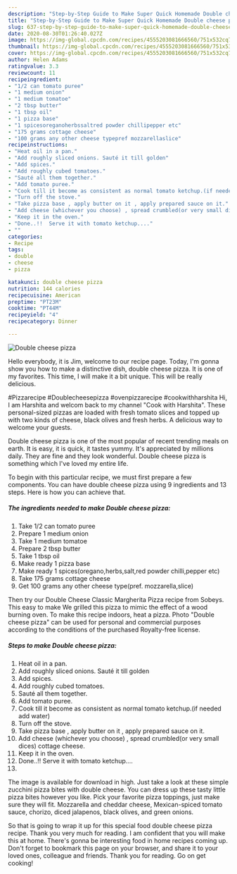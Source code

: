```yaml
---
description: "Step-by-Step Guide to Make Super Quick Homemade Double cheese pizza"
title: "Step-by-Step Guide to Make Super Quick Homemade Double cheese pizza"
slug: 637-step-by-step-guide-to-make-super-quick-homemade-double-cheese-pizza
date: 2020-08-30T01:26:40.027Z
image: https://img-global.cpcdn.com/recipes/4555203081666560/751x532cq70/double-cheese-pizza-recipe-main-photo.jpg
thumbnail: https://img-global.cpcdn.com/recipes/4555203081666560/751x532cq70/double-cheese-pizza-recipe-main-photo.jpg
cover: https://img-global.cpcdn.com/recipes/4555203081666560/751x532cq70/double-cheese-pizza-recipe-main-photo.jpg
author: Helen Adams
ratingvalue: 3.3
reviewcount: 11
recipeingredient:
- "1/2 can tomato puree"
- "1 medium onion"
- "1 medium tomatoe"
- "2 tbsp butter"
- "1 tbsp oil"
- "1 pizza base"
- "1 spicesoreganoherbssaltred powder chillipepper etc"
- "175 grams cottage cheese"
- "100 grams any other cheese typepref mozzarellaslice"
recipeinstructions:
- "Heat oil in a pan."
- "Add roughly sliced onions. Sauté it till golden"
- "Add spices."
- "Add roughly cubed tomatoes."
- "Sauté all them together."
- "Add tomato puree."
- "Cook till it become as consistent as normal tomato ketchup.(if needed add water)"
- "Turn off the stove."
- "Take pizza base , apply butter on it , apply prepared sauce on it."
- "Add cheese (whichever you choose) , spread crumbled(or very small dices) cottage cheese."
- "Keep it in the oven."
- "Done..!!  Serve it with tomato ketchup...."
- ""
categories:
- Recipe
tags:
- double
- cheese
- pizza

katakunci: double cheese pizza 
nutrition: 144 calories
recipecuisine: American
preptime: "PT23M"
cooktime: "PT44M"
recipeyield: "4"
recipecategory: Dinner

---
```



![Double cheese pizza](https://img-global.cpcdn.com/recipes/4555203081666560/751x532cq70/double-cheese-pizza-recipe-main-photo.jpg)

Hello everybody, it is Jim, welcome to our recipe page. Today, I'm gonna show you how to make a distinctive dish, double cheese pizza. It is one of my favorites. This time, I will make it a bit unique. This will be really delicious.

#Pizzarecipe #Doublecheesepizza #ovenpizzarecipe #cookwithharshita Hi, I am Harshita and welcom back to my channel &#34;Cook with Harshita&#34;. These personal-sized pizzas are loaded with fresh tomato slices and topped up with two kinds of cheese, black olives and fresh herbs. A delicious way to welcome your guests.

Double cheese pizza is one of the most popular of recent trending meals on earth. It is easy, it is quick, it tastes yummy. It's appreciated by millions daily. They are fine and they look wonderful. Double cheese pizza is something which I've loved my entire life.


To begin with this particular recipe, we must first prepare a few components. You can have double cheese pizza using 9 ingredients and 13 steps. Here is how you can achieve that.

<!--inarticleads1-->

##### The ingredients needed to make Double cheese pizza:

1. Take 1/2 can tomato puree
1. Prepare 1 medium onion
1. Take 1 medium tomatoe
1. Prepare 2 tbsp butter
1. Take 1 tbsp oil
1. Make ready 1 pizza base
1. Make ready 1 spices(oregano,herbs,salt,red powder chilli,pepper etc)
1. Take 175 grams cottage cheese
1. Get 100 grams any other cheese type(pref. mozzarella,slice)


Then try our Double Cheese Classic Margherita Pizza recipe from Sobeys. This easy to make We grilled this pizza to mimic the effect of a wood burning oven. To make this recipe indoors, heat a pizza. Photo &#34;Double cheese pizza&#34; can be used for personal and commercial purposes according to the conditions of the purchased Royalty-free license. 

<!--inarticleads2-->

##### Steps to make Double cheese pizza:

1. Heat oil in a pan.
1. Add roughly sliced onions. Sauté it till golden
1. Add spices.
1. Add roughly cubed tomatoes.
1. Sauté all them together.
1. Add tomato puree.
1. Cook till it become as consistent as normal tomato ketchup.(if needed add water)
1. Turn off the stove.
1. Take pizza base , apply butter on it , apply prepared sauce on it.
1. Add cheese (whichever you choose) , spread crumbled(or very small dices) cottage cheese.
1. Keep it in the oven.
1. Done..!!  Serve it with tomato ketchup....
1. 


The image is available for download in high. Just take a look at these simple zucchini pizza bites with double cheese. You can dress up these tasty little pizza bites however you like. Pick your favorite pizza toppings, just make sure they will fit. Mozzarella and cheddar cheese, Mexican-spiced tomato sauce, chorizo, diced jalapenos, black olives, and green onions. 

So that is going to wrap it up for this special food double cheese pizza recipe. Thank you very much for reading. I am confident that you will make this at home. There's gonna be interesting food in home recipes coming up. Don't forget to bookmark this page on your browser, and share it to your loved ones, colleague and friends. Thank you for reading. Go on get cooking!
